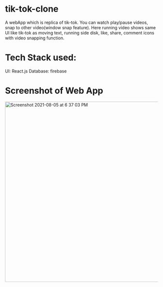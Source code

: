 # tik-tok-clone

A webApp which is replica of tik-tok. You can watch play/pause videos, snap to other video(window snap feature). Here running video shows same UI like tik-tok as moving text, running side disk, like, share, comment icons with video snapping function.

# Tech Stack used: 
UI: React.js 
Database: firebase

# Screenshot of Web App

<img width="593" alt="Screenshot 2021-08-05 at 6 37 03 PM" src="https://user-images.githubusercontent.com/87809858/128370293-15df987d-778f-46e3-8332-f5653163959f.png">
